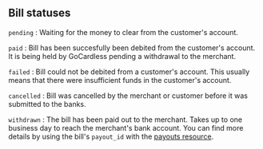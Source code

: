 ## Bill statuses

`pending`
:    Waiting for the money to clear from the customer's account.

`paid`
:    Bill has been succesfully been debited from the customer's account. It is being held by GoCardless pending a withdrawal to the merchant.

`failed`
:    Bill could not be debited from a customer's account. This usually means that there were insufficient funds in the customer's account.

`cancelled`
:    Bill was cancelled by the merchant or customer before it was submitted to the banks.

`withdrawn`
:    The bill has been paid out to the merchant. Takes up to one business day to reach the merchant's bank account. You can find more details by using the bill's `payout_id` with the [payouts resource](http://).
